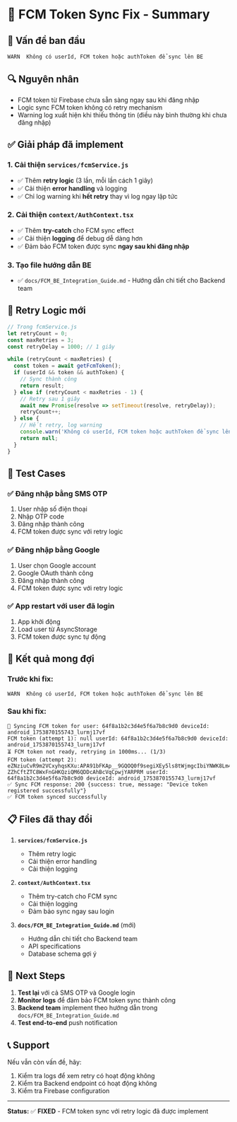 # 🔧 FCM Token Sync Fix - Summary

## 🚨 **Vấn đề ban đầu**
```
WARN  Không có userId, FCM token hoặc authToken để sync lên BE
```

## 🔍 **Nguyên nhân**
- FCM token từ Firebase chưa sẵn sàng ngay sau khi đăng nhập
- Logic sync FCM token không có retry mechanism
- Warning log xuất hiện khi thiếu thông tin (điều này bình thường khi chưa đăng nhập)

## ✅ **Giải pháp đã implement**

### **1. Cải thiện `services/fcmService.js`**
- ✅ Thêm **retry logic** (3 lần, mỗi lần cách 1 giây)
- ✅ Cải thiện **error handling** và logging
- ✅ Chỉ log warning khi **hết retry** thay vì log ngay lập tức

### **2. Cải thiện `context/AuthContext.tsx`**
- ✅ Thêm **try-catch** cho FCM sync effect
- ✅ Cải thiện **logging** để debug dễ dàng hơn
- ✅ Đảm bảo FCM token được sync **ngay sau khi đăng nhập**

### **3. Tạo file hướng dẫn BE**
- ✅ `docs/FCM_BE_Integration_Guide.md` - Hướng dẫn chi tiết cho Backend team

## 🔄 **Retry Logic mới**

```javascript
// Trong fcmService.js
let retryCount = 0;
const maxRetries = 3;
const retryDelay = 1000; // 1 giây

while (retryCount < maxRetries) {
  const token = await getFcmToken();
  if (userId && token && authToken) {
    // Sync thành công
    return result;
  } else if (retryCount < maxRetries - 1) {
    // Retry sau 1 giây
    await new Promise(resolve => setTimeout(resolve, retryDelay));
    retryCount++;
  } else {
    // Hết retry, log warning
    console.warn('Không có userId, FCM token hoặc authToken để sync lên BE sau khi retry');
    return null;
  }
}
```

## 📱 **Test Cases**

### **✅ Đăng nhập bằng SMS OTP**
1. User nhập số điện thoại
2. Nhập OTP code
3. Đăng nhập thành công
4. FCM token được sync với retry logic

### **✅ Đăng nhập bằng Google**
1. User chọn Google account
2. Google OAuth thành công
3. Đăng nhập thành công
4. FCM token được sync với retry logic

### **✅ App restart với user đã login**
1. App khởi động
2. Load user từ AsyncStorage
3. FCM token được sync tự động

## 🎯 **Kết quả mong đợi**

### **Trước khi fix:**
```
WARN  Không có userId, FCM token hoặc authToken để sync lên BE
```

### **Sau khi fix:**
```
🔄 Syncing FCM token for user: 64f8a1b2c3d4e5f6a7b8c9d0 deviceId: android_1753870155743_lurmj17vf
FCM token (attempt 1): null userId: 64f8a1b2c3d4e5f6a7b8c9d0 deviceId: android_1753870155743_lurmj17vf
⏳ FCM token not ready, retrying in 1000ms... (1/3)
FCM token (attempt 2): eZNziuCvR9m2VCxyhqsKXu:APA91bFKAp__9GQOQ0f9segiXEy5ls8tWjmgcIbiYNWK8Lm4KU5xgULMJmafVeFjCy4hFIZ9atf-ZZhCftZTC8WxFnGHKQziQM6QDDcAhBcVqCpwjYARPRM userId: 64f8a1b2c3d4e5f6a7b8c9d0 deviceId: android_1753870155743_lurmj17vf
✅ Sync FCM response: 200 {success: true, message: "Device token registered successfully"}
✅ FCM token synced successfully
```

## 📋 **Files đã thay đổi**

1. **`services/fcmService.js`**
   - Thêm retry logic
   - Cải thiện error handling
   - Cải thiện logging

2. **`context/AuthContext.tsx`**
   - Thêm try-catch cho FCM sync
   - Cải thiện logging
   - Đảm bảo sync ngay sau login

3. **`docs/FCM_BE_Integration_Guide.md`** (mới)
   - Hướng dẫn chi tiết cho Backend team
   - API specifications
   - Database schema gợi ý

## 🚀 **Next Steps**

1. **Test lại** với cả SMS OTP và Google login
2. **Monitor logs** để đảm bảo FCM token sync thành công
3. **Backend team** implement theo hướng dẫn trong `docs/FCM_BE_Integration_Guide.md`
4. **Test end-to-end** push notification

## 📞 **Support**

Nếu vẫn còn vấn đề, hãy:
1. Kiểm tra logs để xem retry có hoạt động không
2. Kiểm tra Backend endpoint có hoạt động không
3. Kiểm tra Firebase configuration

---

**Status:** ✅ **FIXED** - FCM token sync với retry logic đã được implement 